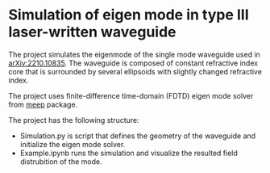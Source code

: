 # Simulation of eigen mode in type III laser-written waveguide

The project simulates the eigenmode of the single mode waveguide used in [arXiv:2210.10835](https://arxiv.org/abs/2210.10835). The waveguide is composed of constant refractive index core that is surrounded by several ellipsoids with slightly changed refractive index.

The project uses finite-difference time-domain (FDTD) eigen mode solver from [meep](https://meep.readthedocs.io/en/latest/) package.

The project has the following structure:

- Simulation.py is script that defines the geometry of the waveguide and initialize the eigen mode solver.
- Example.ipynb runs the simulation and visualize the resulted field distrubition of the mode. 
